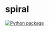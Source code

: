 # spiral
[![Python package](https://github.com/vcu-pstojanovic/spiral/actions/workflows/pytest.yml/badge.svg)](https://github.com/vcu-pstojanovic/spiral/actions/workflows/pytest.yml)

